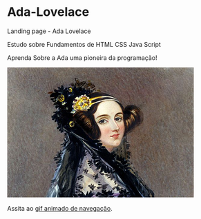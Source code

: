# Ada-Lovelace
Landing page - Ada Lovelace

Estudo sobre Fundamentos de HTML CSS Java Script


Aprenda Sobre a Ada uma pioneira da programação!

![Pintura: retrato de Ada Lovelace: mulher branca de perfil com flores no cabelo.](img/adaPintura.png)

Assita ao [gif animado de navegação](https://youtu.be/Ly83xpCzews).
